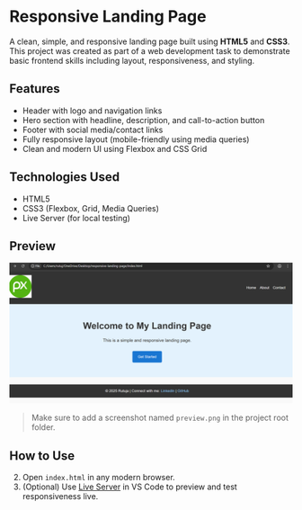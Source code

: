 #  Responsive Landing Page

A clean, simple, and responsive landing page built using **HTML5** and **CSS3**. This project was created as part of a web development task to demonstrate basic frontend skills including layout, responsiveness, and styling.

##  Features

-  Header with logo and navigation links  
-  Hero section with headline, description, and call-to-action button  
-  Footer with social media/contact links  
-  Fully responsive layout (mobile-friendly using media queries)  
-  Clean and modern UI using Flexbox and CSS Grid

##  Technologies Used

- HTML5  
- CSS3 (Flexbox, Grid, Media Queries)  
- Live Server (for local testing)

##  Preview

![Landing Page Screenshot](preview.png)

> Make sure to add a screenshot named `preview.png` in the project root folder.

##  How to Use

2. Open `index.html` in any modern browser.
3. (Optional) Use [Live Server](https://marketplace.visualstudio.com/items?itemName=ritwickdey.LiveServer) in VS Code to preview and test responsiveness live.


